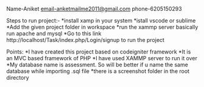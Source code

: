  Name-Aniket
 email-anketmailme2011@gmail.com
 phone-6205150293

Steps to run project:-
*install xamp in your system
*istall vscode or sublime
*Add the given project folder in workspace
*run the xammp server basically run apache and mysql
*Go to this link http://localhost/Task/index.php/Login/signup to run the project

Points:
*I have created this project based on codeigniter framework 
*It is an MVC based framework of PHP
*I have used XAMMP server to run it over
*My database name is assessment. So will be better if u name the same database while importing .sql file
*there is a screenshot folder in the root directory